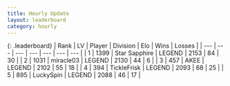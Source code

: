 ```yaml
---
title: Hourly Update
layout: leaderboard
category: hourly
---
```


{: .leaderboard}
| Rank | LV | Player | Division | Elo | Wins | Losses |
| --- | --- | --- | --- | --- | --- | --- |
| <span data-change="0">1</span> | 1399 | <span title="ID: 315148">Star Sapphire</span> | LEGEND | <span data-change="19">2153</span> | <span data-change="3">84</span> | <span data-change="0">30</span> |
| <span data-change="0">2</span> | 1031 | <span title="ID: 416373">miracle03</span> | LEGEND | <span data-change="0">2130</span> | <span data-change="0">44</span> | <span data-change="0">6</span> |
| <span data-change="0">3</span> | 457 | <span title="ID: 455100">AKEE</span> | LEGEND | <span data-change="0">2102</span> | <span data-change="0">55</span> | <span data-change="0">18</span> |
| <span data-change="0">4</span> | 394 | <span title="ID: 512212">TickleFrisk</span> | LEGEND | <span data-change="0">2093</span> | <span data-change="0">68</span> | <span data-change="0">25</span> |
| <span data-change="0">5</span> | 895 | <span title="ID: 498412">LuckySpin</span> | LEGEND | <span data-change="0">2088</span> | <span data-change="0">46</span> | <span data-change="0">17</span> |